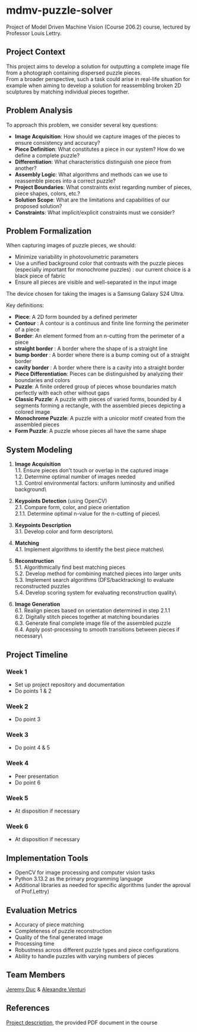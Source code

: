 # mdmv-puzzle-solver

Project of Model Driven Machine Vision (Course 206.2) course, lectured by Professor  Louis Lettry.

## Project Context

This project aims to develop a solution for outputting a complete image file from a photograph containing dispersed puzzle pieces.\
From a broader perspective, such a task could arise in real-life situation for example when aiming to develop a solution for reassembling broken 2D sculptures by matching individual pieces together.

## Problem Analysis

To approach this problem, we consider several key questions:

- **Image Acquisition**: How should we capture images of the pieces to ensure consistency and accuracy?
- **Piece Definition**: What constitutes a piece in our system? How do we define a complete puzzle?
- **Differentiation**: What characteristics distinguish one piece from another?
- **Assembly Logic**: What algorithms and methods can we use to reassemble pieces into a correct puzzle?
- **Project Boundaries**: What constraints exist regarding number of pieces, piece shapes, colors, etc.?
- **Solution Scope**: What are the limitations and capabilities of our proposed solution?
- **Constraints**: What implicit/explicit constraints must we consider?

## Problem Formalization

When capturing images of puzzle pieces, we should:

- Minimize variability in photovolumetric parameters
- Use a unified background color that contrasts with the puzzle pieces (especially important for monochrome puzzles) : our current choice is a black piece of fabric
- Ensure all pieces are visible and well-separated in the input image

The device chosen for taking the images is a Samsung Galaxy S24 Ultra.

Key definitions:

- **Piece**: A 2D form bounded by a defined perimeter
- **Contour** : A contour is a continuus and finite line forming the perimeter of a piece
- **Border**: An element formed from an n-cutting from the perimeter of a piece
- **straight border** : A border where the shape of is a straight line
- **bump border** : A border where there is a bump coming out of a straight border
- **cavity border** : A border where there is a cavity into a straight border
- **Piece Differentiation**: Pieces can be distinguished by analyzing their boundaries and colors
- **Puzzle**: A finite ordered group of pieces whose boundaries match perfectly with each other without gaps
- **Classic Puzzle**: A puzzle with pieces of varied forms, bounded by 4 segments forming a rectangle, with the assembled pieces depicting a colored image
- **Monochrome Puzzle**: A puzzle with a unicolor motif created from the assembled pieces
- **Form Puzzle**: A puzzle whose pieces all have the same shape

## System Modeling

1. **Image Acquisition**\
   1.1. Ensure pieces don't touch or overlap in the captured image\
   1.2. Determine optimal number of images needed\
   1.3. Control environmental factors: uniform luminosity and unified background\

2. **Keypoints Detection** (using OpenCV)\
   2.1. Compare form, color, and piece orientation\
      2.1.1. Determine optimal n-value for the n-cutting of pieces\

3. **Keypoints Description**\
   3.1. Develop color and form descriptors\

4. **Matching**\
   4.1. Implement algorithms to identify the best piece matches\

5. **Reconstruction**\
   5.1. Algorithmically find best matching pieces\
   5.2. Develop method for combining matched pieces into larger units\
   5.3. Implement search algorithms (DFS/backtracking) to evaluate reconstructed puzzles\
   5.4. Develop scoring system for evaluating reconstruction quality\

6. **Image Generation**\
   6.1. Realign pieces based on orientation determined in step 2.1.1\
   6.2. Digitally stitch pieces together at matching boundaries\
   6.3. Generate final complete image file of the assembled puzzle\
   6.4. Apply post-processing to smooth transitions between pieces if necessary\

## Project Timeline

### Week 1

- Set up project repository and documentation
- Do points 1 & 2

### Week 2

- Do point 3

### Week 3

- Do point 4 & 5

### Week 4

- Peer presentation
- Do point 6

### Week 5

- At disposition if necessary

### Week 6

- At disposition if necessary

## Implementation Tools

- OpenCV for image processing and computer vision tasks
- Python 3.13.2 as the primary programming language
- Additional libraries as needed for specific algorithms (under the aproval of Prof.Lettry)

## Evaluation Metrics

- Accuracy of piece matching
- Completeness of puzzle reconstruction
- Quality of the final generated image
- Processing time
- Robustness across different puzzle types and piece configurations
- Ability to handle puzzles with varying numbers of pieces

## Team Members

[Jeremy Duc](https://github.com/jijiduc) & [Alexandre Venturi](https://github.com/mastermeter)

## References

[Project description](https://isc.hevs.ch/learn/pluginfile.php/5191/mod_resource/content/0/Project.pdf), the provided PDF document in the course
